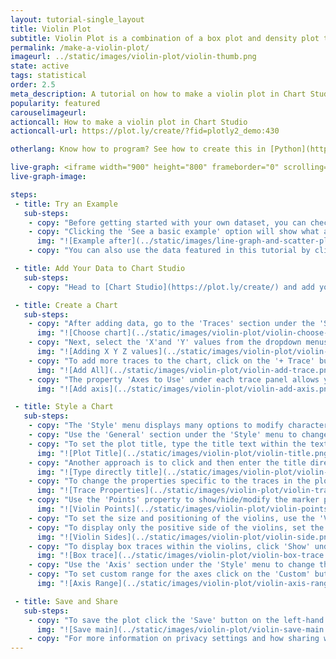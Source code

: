 ```yaml
---
layout: tutorial-single_layout
title: Violin Plot
subtitle: Violin Plot is a combination of a box plot and density plot that shows the distribution shape of the data.
permalink: /make-a-violin-plot/
imageurl: ../static/images/violin-plot/violin-thumb.png
state: active
tags: statistical
order: 2.5
meta_description: A tutorial on how to make a violin plot in Chart Studio.
popularity: featured
carouselimageurl:
actioncall: How to make a violin plot in Chart Studio
actioncall-url: https://plot.ly/create/?fid=plotly2_demo:430

otherlang: Know how to program? See how to create this in [Python](https://plot.ly/python/violin/) or [R](https://plot.ly/r/violin/).

live-graph: <iframe width="900" height="800" frameborder="0" scrolling="no" src="https://plot.ly/~plotly2_demo/430.embed"></iframe>
live-graph-image:

steps:
 - title: Try an Example
   sub-steps:
    - copy: "Before getting started with your own dataset, you can check out an example. First, select the 'Type' menu. Hovering the mouse over the chart type icon will display three options: 1) Charts like this by Chart Studio users, 2) View tutorials on this chart type, and, 3) See a basic example."
    - copy: "Clicking the 'See a basic example' option will show what a sample chart looks like after adding data and editing with the style. You'll also see what labels and style attributes were selected for this specific chart, as well as the end result."
      img: "![Example after](../static/images/line-graph-and-scatter-plot-with-excel/scatter-try-example.gif)"
    - copy: "You can also use the data featured in this tutorial by clicking on 'Open This Data in Chart Studio' on the left-hand side. It'll open in Chart Studio."

 - title: Add Your Data to Chart Studio
   sub-steps:
    - copy: "Head to [Chart Studio](https://plot.ly/create/) and add your data. You have the option of typing directly in the grid, uploading your file, or entering a URL of an online dataset. Chart Studio accepts .xls, .xlsx, or .csv files. For more information on how to enter your data, see [this](https://help.plot.ly/add-data-to-the-plotly-grid/) tutorial."

 - title: Create a Chart
   sub-steps:
    - copy: "After adding data, go to the 'Traces' section under the 'Structure' menu on the left-hand side. Choose the 'Type' of trace, then choose 'Violin' under 'Distributions' chart type."
      img: "![Choose chart](../static/images/violin-plot/violin-choose-chart.png)"
    - copy: "Next, select the 'X'and 'Y' values from the dropdown menus. This will add a violin trace to the chart as seen below."
      img: "![Adding X Y Z values](../static/images/violin-plot/violin-fill-x-y-z.png)"
    - copy: "To add more traces to the chart, click on the '+ Trace' button at the top right corner of the panel in the 'Traces' section under the 'Structure' menu. Add as many traces as needed, until the plot is complete! This is what the plot looks like after adding all the traces."
      img: "![Add All](../static/images/violin-plot/violin-add-trace.png)"
    - copy: "The property 'Axes to Use' under each trace panel allows you to choose the desired 'X Axis' and 'Y Axis' from the dropdown menus to be used as reference axis for the respective trace. If the reference axis is not available in the dropdown, click on the '+' button next to the dropdwon to add a new reference axis associated with the trace."
      img: "![Add axis](../static/images/violin-plot/violin-add-axis.png)"

 - title: Style a Chart
   sub-steps:
    - copy: "The 'Style' menu displays many options to modify characteristics of the overall chart layout or the individual traces. To see more options about styling the chart, visit the [style and layout](https://help.plot.ly/tutorials/#layout) section of the Chart Studio documentation."
    - copy: "Use the 'General' section under the 'Style' menu to change the general style properties such as plot background color, margin color and font sytlings, the layout properties, the modebar and interactive settings."
    - copy: "To set the plot title, type the title text within the textbox provided under the 'Title' property in the 'General' section."
      img: "![Plot Title](../static/images/violin-plot/violin-title.png)"
    - copy: "Another approach is to click and then enter the title directly on the plot interface. The same can be done for the axes title and the legends."
      img: "![Type directly title](../static/images/violin-plot/violin-title-direct.png)"
    - copy: "To change the properties specific to the traces in the plot such trace name, color, etc., go to the 'Traces' section under the 'Style' menu."
      img: "![Trace Properties](../static/images/violin-plot/violin-trace-properties.gif)"
    - copy: "Use the 'Points' property to show/hide/modify the marker points associated with the violins."
      img: "![Violin Points](../static/images/violin-plot/violin-points.gif)"
    - copy: "To set the size and positioning of the violins, use the 'Violin Size and Spacing' property."
    - copy: "To display only the positive side of the violins, set the attribute 'Visible Sides' to 'Positive' and similarly choose 'Negative' to display the negative side of the violins."
      img: "![Violin Sides](../static/images/violin-plot/violin-side.png)"
    - copy: "To display box traces within the violins, click 'Show' under the 'Box' property."
      img: "![Box trace](../static/images/violin-plot/violin-box-trace.png)"
    - copy: "Use the 'Axis' section under the 'Style' menu to change the axis properties such as axes title, lines and tick properties."
    - copy: "To set custom range for the axes click on the 'Custom' button under the 'Range' property."
      img: "![Axis Range](../static/images/violin-plot/violin-axis-range.png)"

 - title: Save and Share
   sub-steps:
    - copy: "To save the plot click the 'Save' button on the left-hand side. A save modal will appear, as seen below, where you can specify the filenames and privacy settings for your plot and data grid."
      img: "![Save main](../static/images/violin-plot/violin-save-main.png)"
    - copy: "For more information on privacy settings and how sharing works, visit Chart Studio's [sharing tutorial](http://help.plot.ly/save-share-and-export-in-plotly/)."
---
```

